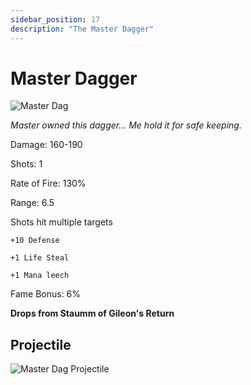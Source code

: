 ```yaml
---
sidebar_position: 17
description: "The Master Dagger"
---
```


# Master Dagger

![Master Dag](https://vwiki.valorserver.com/api/item/picture/master%20dagger)

<i>Master owned this dagger... Me hold it for safe keeping.</i>

Damage: 160-190

Shots: 1

Rate of Fire: 130%

Range: 6.5

Shots hit multiple targets

    +10 Defense

    +1 Life Steal

    +1 Mana leech

    
Fame Bonus: 6%

**Drops from Staumm of Gileon's Return**

## Projectile

![Master Dag Projectile](https://cdn.discordapp.com/attachments/1160376179996496013/1170828825769287680/masterdagger.gif)

